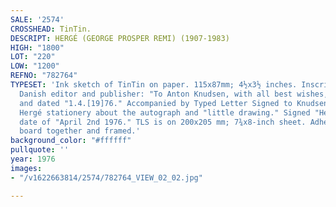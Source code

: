 ```yaml
---
SALE: '2574'
CROSSHEAD: TinTin.
DESCRIPT: HERGÉ (GEORGE PROSPER REMI) (1907-1983)
HIGH: "1800"
LOT: "220"
LOW: "1200"
REFNO: "782764"
TYPESET: 'Ink sketch of TinTin on paper. 115x87mm; 4½x3½ inches. Inscribed to his
  Danish editor and publisher: "To Anton Knudsen, with all best wishes," signed "Hergé"
  and dated "1.4.[19]76." Accompanied by Typed Letter Signed to Knudsen on Studios
  Hergé stationery about the autograph and "little drawing." Signed "Hergé" with typed
  date of "April 2nd 1976." TLS is on 200x205 mm; 7¾x8-inch sheet. Adhered to backing
  board together and framed.'
background_color: "#ffffff"
pullquote: ''
year: 1976
images:
- "/v1622663814/2574/782764_VIEW_02_02.jpg"

---
```

